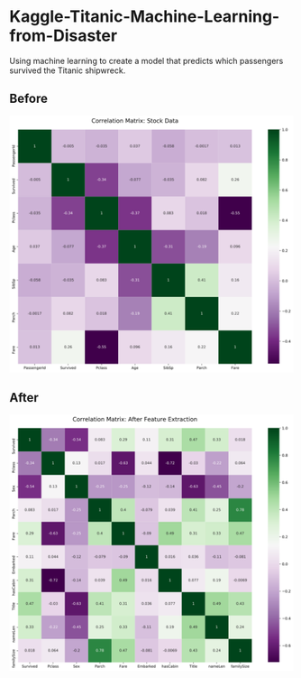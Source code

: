 # Kaggle-Titanic-Machine-Learning-from-Disaster
Using machine learning to create a model that predicts which passengers survived the Titanic shipwreck.

## Before

![Test Image](images/Stock.svg)

## After

![Test Image](images/afterF.svg)